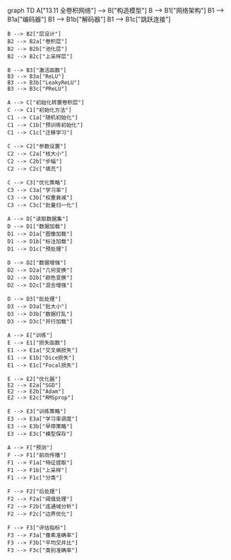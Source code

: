 graph TD
    A["13.11 全卷积网络"] --> B["构造模型"]
    B --> B1["网络架构"]
    B1 --> B1a["编码器"]
    B1 --> B1b["解码器"]
    B1 --> B1c["跳跃连接"]
    
    B --> B2["层设计"]
    B2 --> B2a["卷积层"]
    B2 --> B2b["池化层"]
    B2 --> B2c["上采样层"]
    
    B --> B3["激活函数"]
    B3 --> B3a["ReLU"]
    B3 --> B3b["LeakyReLU"]
    B3 --> B3c["PReLU"]
    
    A --> C["初始化转置卷积层"]
    C --> C1["初始化方法"]
    C1 --> C1a["随机初始化"]
    C1 --> C1b["预训练初始化"]
    C1 --> C1c["迁移学习"]
    
    C --> C2["参数设置"]
    C2 --> C2a["核大小"]
    C2 --> C2b["步幅"]
    C2 --> C2c["填充"]
    
    C --> C3["优化策略"]
    C3 --> C3a["学习率"]
    C3 --> C3b["权重衰减"]
    C3 --> C3c["批量归一化"]
    
    A --> D["读取数据集"]
    D --> D1["数据加载"]
    D1 --> D1a["图像加载"]
    D1 --> D1b["标注加载"]
    D1 --> D1c["预处理"]
    
    D --> D2["数据增强"]
    D2 --> D2a["几何变换"]
    D2 --> D2b["颜色变换"]
    D2 --> D2c["混合增强"]
    
    D --> D3["批处理"]
    D3 --> D3a["批大小"]
    D3 --> D3b["数据打乱"]
    D3 --> D3c["并行加载"]
    
    A --> E["训练"]
    E --> E1["损失函数"]
    E1 --> E1a["交叉熵损失"]
    E1 --> E1b["Dice损失"]
    E1 --> E1c["Focal损失"]
    
    E --> E2["优化器"]
    E2 --> E2a["SGD"]
    E2 --> E2b["Adam"]
    E2 --> E2c["RMSprop"]
    
    E --> E3["训练策略"]
    E3 --> E3a["学习率调度"]
    E3 --> E3b["早停策略"]
    E3 --> E3c["模型保存"]
    
    A --> F["预测"]
    F --> F1["前向传播"]
    F1 --> F1a["特征提取"]
    F1 --> F1b["上采样"]
    F1 --> F1c["分类"]
    
    F --> F2["后处理"]
    F2 --> F2a["阈值处理"]
    F2 --> F2b["连通域分析"]
    F2 --> F2c["边界优化"]
    
    F --> F3["评估指标"]
    F3 --> F3a["像素准确率"]
    F3 --> F3b["平均交并比"]
    F3 --> F3c["类别准确率"] 